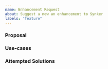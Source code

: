```yaml
---
name: Enhancement Request
about: Suggest a new an enhancement to Synker
labels: "feature"
---
```


### Proposal
<!--
If you have an idea on how to enhance Synker, please describe it below.
-->

### Use-cases
<!--
In order to properly evaluate the enhancement request, it is necessary to understand
the use-cases for it. Please describe below the _end goal_ you are trying to
achieve that has led you to request this feature.
-->

### Attempted Solutions
<!--
If you have already tried to solve the problem within Synker's existing features
and found a limitation that prevented you from succeeding, please describe it
below.
-->
